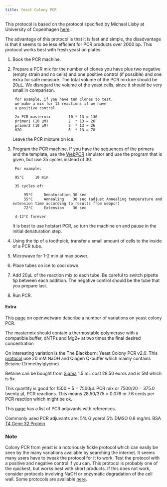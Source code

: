 ```yaml
---
title: Yeast Colony PCR
---
```


This protocol is based on the protocol specified by Michael Lisby at University of Copenhagen [here](http://www1.bio.ku.dk/english/research/fg/transkription/resources/protocols/colonypcr/).

The advantage of this protocol is that it is fast and simple, the disadvantage is that it seems to be less efficient for PCR products over 2000 bp. This protocol works best with fresh yeast on plates.

1. Book the PCR machine.

2. Prepare a PCR mix for the number of clones you have plus two negative (empty strain and no cells) and one positive control (if possible) and one extra for safe measure. The total volume of the PCR mixture should be 20µL. We disregard the volume of the yeast cells, since it should be very small in comparison.

        for example, if you have ten clones to test, 
        we make a mix for 13 reactions if we have 
        a positive control.

        2x PCR mastermix        10 * 13 = 130
        primer1 (10 µM)         2  * 13 = 26
        primer2 (10 µM)         2  * 13 = 26
        H2O                     6  * 13 = 78

    Leave the PCR mixture on ice.

3. Program the PCR machine. If you have the sequences of the primers and the template, use the [WebPCR](http://webpcr.appspot.com/) simulator and use the program that is given, but use 35 cycles instead of 30.

        For example:

        95°C	 10 min

        35 cycles of:

            95°C	 Denaturation 30 sec
            55°C	 Annealing    30 sec (adjust Annealing temperature and extension time according to results from webpcr)
            72°C	 Extension    30 sec 

        4-12°C forever

    It is best to use hotstart PCR, so turn the machine on and pause in the initial denaturation step.



3. Using the tip of a toothpick, transfer a small amount of cells to the inside of a PCR tube. 

4. Microwave for 1-2 min at max power. 

5. Place tubes on ice to cool down.

6. Add 20µL of the reaction mix to each tube. Be careful to switch pipette tip between each addition. The negative control should be the tube that you prepare last.

7. Run PCR.

#### Extra

This [page](http://openwetware.org/wiki/Yeast_Colony_PCR) on openwetware describe a number of variations on yeast colony PCR.

The mastermix should contain a thermostable polymerase with a compatible buffer, dNTPs and Mg2+ at two times the final desired concentration

On interesting variation is the The Blackburn: Yeast Colony PCR v2.0.
This [protocol](http://openwetware.org/wiki/Blackburn:Yeast_Colony_PCR_v2.0) use 20 mM NaOH and Qiagen Q-buffer which mainly contains Betaine (Trimethylglycine)

Betaine can be bought from [Sigma](http://www.sigmaaldrich.com/catalog/ProductDetail.do?N4=B0300|SIGMA&N5=SEARCH_CONCAT_PNO|BRAND_KEY&F=SPEC)
1.5 mL cost 28.50 euros and is 5M which is 5x.

This quantity is good for 1500 * 5 = 7500µL PCR mix or
7500/20  = 375.0 twenty µL PCR reactions.
This means 28.50/375 = 0.076 or 7.6 cents per PCR reaction which might be ok.

This [page](http://www.staff.uni-mainz.de/lieb/additiva.html) has a list of PCR adjuvants with references.

Commonly used PCR adjuvants are:
    5% Glycerol
    5% DMSO
    0.8 mg/mL BSA
    [T4 Gene 32 Protein](http://www.sigmaaldrich.com/catalog/product/roche/t4gene32ro?lang=pt&region=PT)


### Note

Colony PCR from yeast is a notoriously fickle protocol which can easily be seen by the many variations avaliable by searching the internet.  It seems many users have to tweak the protocol for it to work. Test the protocol with a positive and negative control if you can. This protocol is probably one of the quickest, but works best with short products. If this does not work, consider protocols involving NaOH or enzymatic degradation of the cell wall. Some protocols are available [here](http://openwetware.org/wiki/Yeast_Colony_PCR). 
